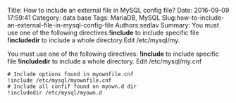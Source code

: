 Title: How to include an external file in MySQL config file?
Date: 2016-09-09 17:59:41
Category: data base
Tags: MariaDB, MySQL
Slug:how-to-include-an-external-file-in-mysql-config-file
Authors:sedlav
Summary: You must use one of the following directives:**!include** to include specific file **!includedir** to include a whole directory.Edit /etc/mysql/my.

You must use one of the following directives:
**!include** to include specific file 
**!includedir** to include a whole directory.
Edit /etc/mysql/my.cnf
<pre><code># Include options found in myownfile.cnf
!include /etc/mysql/myownfile.cnf
# Include all confif found on myown.d dir
!includedir /etc/mysql/myown.d
</code></pre>

